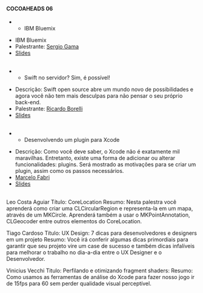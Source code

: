 #### COCOAHEADS 06
 * - IBM Bluemix 
  + IBM Bluemix
  + Palestrante: [Sergio Gama]()  
  + [Slides]()
  <br/> <br/>

 * - Swift no servidor? Sim, é possível!   
  + Descrição: Swift open source abre um mundo novo de possibilidades e agora você não tem mais desculpas para não pensar o seu próprio back-end.
  + Palestrante: [Ricardo Borelli]() 
  + [Slides]()
 <br/> <br/> 

 * - Desenvolvendo um plugin para Xcode  
  + Descrição: Como você deve saber, o Xcode não é exatamente mil maravilhas. Entretanto, existe uma forma de adicionar ou alterar funcionalidades: plugins. Será mostrado as motivações para se criar um plugin, assim como os passos necessários.
  + [Marcelo Fabri]() 
  + [Slides]()
 <br/> <br/>


 Leo Costa Aguiar 
Título: CoreLocation 
Resumo: Nesta palestra você aprenderá como criar uma CLCircularRegion e representa-la em um mapa, através de um MKCircle. Aprenderá também a usar o MKPointAnnotation, CLGeocoder entre outros elementos do CoreLocation.

Tiago Cardoso 
Título:  UX Design: 7 dicas para desenvolvedores e designers em um projeto 
Resumo: Você irá conferir algumas dicas primordiais para garantir que seu projeto vire um case de sucesso e também dicas infalíveis para melhorar o trabalho no dia-a-dia entre o UX Designer e o Desenvolvedor.

Vinicius Vecchi 
Titulo: Perfilando e otimizando fragment shaders: 
Resumo: Como usamos as ferramentas de análise do Xcode para fazer nosso jogo ir de 15fps para 60 sem perder qualidade visual perceptível.